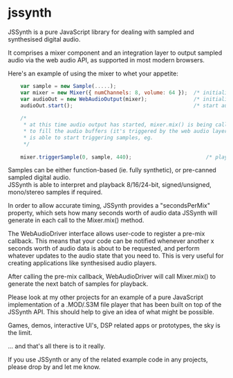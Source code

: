 jssynth
=======

JSSynth is a pure JavaScript library for dealing with sampled and synthesised digital audio.

It comprises a mixer component and an integration layer to output sampled audio via
the web audio API, as supported in most modern browsers.

Here's an example of using the mixer to whet your appetite:

```JavaScript
    var sample = new Sample(.....);
    var mixer = new Mixer({ numChannels: 8, volume: 64 });  /* initialise the mixer */
    var audioOut = new WebAudioOutput(mixer);               /* initialise web audio API w/ mixer */
    audioOut.start();                                       /* start audio mixing / playing */
  
    /*
     * at this time audio output has started, mixer.mix() is being called in the background
     * to fill the audio buffers (it's triggered by the web audio layer), and user code
     * is able to start triggering samples, eg.
     */
    
    mixer.triggerSample(0, sample, 440);                        /* play sample, channel 0 @ A440 */
```

Samples can be either function-based (ie. fully synthetic), or pre-canned sampled digital audio.  
JSSynth is able to interpret and playback 8/16/24-bit, signed/unsigned, mono/stereo samples if required.

In order to allow accurate timing, JSSynth provides a "secondsPerMix" property, which sets
how many seconds worth of audio data JSSynth will generate in each call to the Mixer.mix() method.

The WebAudioDriver interface allows user-code to register a pre-mix callback.  This means that your
code can be notified whenever another x seconds worth of audio data is about to be requested, and
perform whatever updates to the audio state that you need to.  This is very useful for creating 
applications like synthesised audio players.

After calling the pre-mix callback, WebAudioDriver will call Mixer.mix() to generate the next
batch of samples for playback.

Please look at my other projects for an example of a pure JavaScript implementation of a .MOD/.S3M file
player that has been built on top of the JSSynth API.  This should help to give an idea of what
might be possible.  

Games, demos, interactive UI's, DSP related apps or prototypes, the sky is the limit.

... and that's all there is to it really.

If you use JSSynth or any of the related example code in any projects, please drop by and let 
me know.
